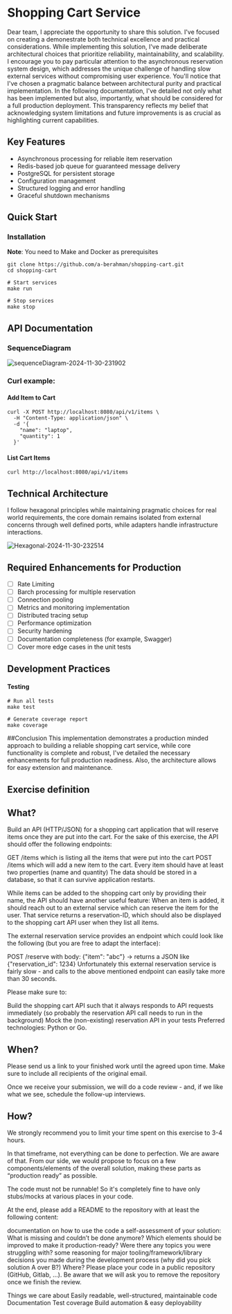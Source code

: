 # Shopping Cart Service

Dear team,
I appreciate the opportunity to share this solution. I've focused on creating a demonestrate both technical excellence and practical considerations. While implementing this solution, I've made deliberate architectural choices that prioritize reliability, maintainability, and scalability.
I encourage you to pay particular attention to the asynchronous reservation system design, which addresses the unique challenge of handling slow external services without compromising user experience. You'll notice that I've chosen a pragmatic balance between architectural purity and practical implementation.
In the following documentation, I've detailed not only what has been implemented but also, importantly, what should be considered for a full production deployment. This transparency reflects my belief that acknowledging system limitations and future improvements is as crucial as highlighting current capabilities.

## Key Features

- Asynchronous processing for reliable item reservation
- Redis-based job queue for guaranteed message delivery
- PostgreSQL for persistent storage
- Configuration management
- Structured logging and error handling
- Graceful shutdown mechanisms

## Quick Start

### Installation
**Note**: You need to Make and Docker as prerequisites

```
git clone https://github.com/a-berahman/shopping-cart.git
cd shopping-cart

# Start services
make run

# Stop services
make stop

```

## API Documentation

### SequenceDiagram

![sequenceDiagram-2024-11-30-231902](https://github.com/user-attachments/assets/31012085-dbe8-4265-a06a-cfbc2dd017bd)

### Curl example:

#### Add Item to Cart
```
curl -X POST http://localhost:8080/api/v1/items \
  -H "Content-Type: application/json" \
  -d '{
    "name": "laptop",
    "quantity": 1
  }'
```

#### List Cart Items

```
curl http://localhost:8080/api/v1/items
```

## Technical Architecture

I follow hexagonal principles while maintaining pragmatic choices for real world requirements, the core domain remains isolated from external concerns through well defined ports, while adapters handle infrastructure interactions.

![Hexagonal-2024-11-30-232514](https://github.com/user-attachments/assets/d3fd94d5-c11c-4df2-bbbd-0c70b6c10eb1)


## Required Enhancements for Production


- [ ]  Rate Limiting
- [ ]  Barch processing for multiple reservation
- [ ]  Connection pooling
- [ ]  Metrics and monitoring implementation
- [ ]  Distributed tracing setup
- [ ]  Performance optimization
- [ ]  Security hardening
- [ ]  Documentation completeness (for example, Swagger)
- [ ]  Cover more edge cases in the unit tests

## Development Practices
#### Testing
```
# Run all tests
make test

# Generate coverage report
make coverage

```

##Conclusion
This implementation demonstrates a production minded approach to building a reliable shopping cart service, while core functionality is complete and robust, I've detailed the necessary enhancements for full production readiness. Also, the architecture allows for easy extension and maintenance.



## Exercise definition


## What?
Build an API (HTTP/JSON) for a shopping cart application that will reserve items once they are put into the cart. For the sake of this exercise, the API should offer the following endpoints:

GET /items which is listing all the items that were put into the cart
POST /items which will add a new item to the cart. Every item should have at least two properties (name and quantity)
The data should be stored in a database, so that it can survive application restarts.

While items can be added to the shopping cart only by providing their name, the API should have another useful feature: When an item is added, it should reach out to an external service which can reserve the item for the user. That service returns a reservation-ID, which should also be displayed to the shopping cart API user when they list all items.

The external reservation service provides an endpoint which could look like the following (but you are free to adapt the interface):

POST /reserve with body: {"item": "abc"} → returns a JSON like {"reservation_id": 1234}
Unfortunately this external reservation service is fairly slow - and calls to the above mentioned endpoint can easily take more than 30 seconds.

Please make sure to:

Build the shopping cart API such that it always responds to API requests immediately (so probably the reservation API call needs to run in the background)
Mock the (non-existing) reservation API in your tests
Preferred technologies: Python or Go.

## When?
Please send us a link to your finished work until the agreed upon time. Make sure to include all recipients of the original email.

Once we receive your submission, we will do a code review - and, if we like what we see, schedule the follow-up interviews.

## How?
We strongly recommend you to limit your time spent on this exercise to 3-4 hours.

In that timeframe, not everything can be done to perfection. We are aware of that. From our side, we would propose to focus on a few components/elements of the overall solution, making these parts as “production ready” as possible.

The code must not be runnable! So it's completely fine to have only stubs/mocks at various places in your code.

At the end, please add a README to the repository with at least the following content:

documentation on how to use the code
a self-assessment of your solution: What is missing and couldn’t be done anymore? Which elements should be improved to make it production-ready? Were there any topics you were struggling with?
some reasoning for major tooling/framework/library decisions you made during the development process (why did you pick solution A over B?)
Where?
Please place your code in a public repository (GitHub, Gitlab, ...). Be aware that we will ask you to remove the repository once we finish the review.

Things we care about
Easily readable, well-structured, maintainable code
Documentation
Test coverage
Build automation & easy deployability

